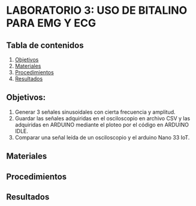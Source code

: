 # LABORATORIO 3: USO DE BITALINO PARA EMG Y ECG
 
## Tabla de contenidos
 1. [Objetivos](https://github.com/MateoPortal/IntroSenales/Documentaci%C3%B3n/Laboratorio3/blob/main/README.md#Objetivos)
 2. [Materiales](https://github.com/MateoPortal/IntroSenales/Documentaci%C3%B3n/Laboratorio3/blob/main/README.md#Materiales)
 3. [Procedimientos](https://github.com/MateoPortal/IntroSenales/Documentaci%C3%B3n/Laboratorio3/blob/main/README.md#Materiales)
 4. [Resultados](https://github.com/MateoPortal/IntroSenales/blob/main/README.md#Resultados)

## Objetivos:
  1. Generar 3 señales sinusoidales con cierta frecuencia y amplitud.
  2. Guardar las señales adquiridas en el osciloscopio en archivo CSV y las adquiridas en ARDUINO mediante el ploteo por el código en ARDUINO IDLE.
  3. Comparar una señal leída de un osciloscopio y el arduino Nano 33 IoT.

## Materiales

## Procedimientos

## Resultados
